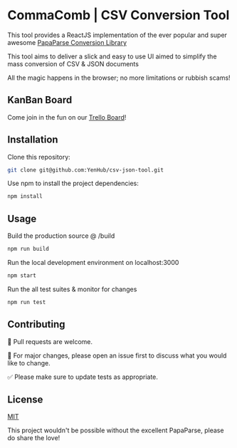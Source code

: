 # CommaComb | CSV Conversion Tool

This tool provides a ReactJS implementation of the ever popular and super awesome [PapaParse Conversion Library](https://github.com/mholt/PapaParse)

This tool aims to deliver a slick and easy to use UI aimed to simplify the mass conversion of CSV & JSON documents

All the magic happens in the browser; no more limitations or rubbish scams!

## KanBan Board

Come join in the fun on our [Trello Board](https://trello.com/b/VP81gWpn/csv-json-tool)!

## Installation

Clone this repository:

```bash
git clone git@github.com:YenHub/csv-json-tool.git
```

Use npm to install the project dependencies:

```bash
npm install
```

## Usage

Build the production source @ /build

```bash
npm run build
```

Run the local development environment on localhost:3000

```bash
npm start
```

Run the all test suites & monitor for changes

```bash
npm run test
```

## Contributing

🚀 Pull requests are welcome.

🔨 For major changes, please open an issue first to discuss what you would like to change.

✅ Please make sure to update tests as appropriate.

## License
[MIT](https://choosealicense.com/licenses/mit/)

This project wouldn't be possible without the excellent PapaParse, please do share the love!
